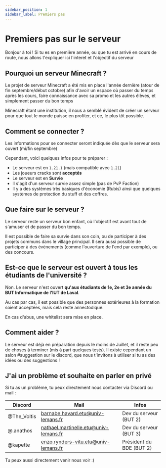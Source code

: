 ```yaml
---
sidebar_position: 1
sidebar_label: Premiers pas
---
```


# Premiers pas sur le serveur

Bonjour à toi !
Si tu es en première année, ou que tu est arrivé en cours de route, nous allons t'expliquer ici l'interet et l'objectif
du serveur

## Pourquoi un serveur Minecraft ?

Le projet de serveur Minecraft a été mis en place l'année dernière (atour de fin septembre/début octobre) afin d'avoir
un espace où passer du temps après les cours,
faire connaissance avec sa promo et les autres élèves, et simplement passer du bon temps

Minecraft étant une institution, il nous a semblé évident de créer un serveur pour que tout le monde puisse en profiter,
et ce, le plus tôt possible.

## Comment se connecter ?

Les informations pour se connecter seront indiquée dès que le serveur sera ouvert (mi/fin septembre)

Cependant, voici quelques infos pour te préparer :

- Le serveur est en `1.21.1` (mais compatible avec `1.21`)
- Les joueurs cracks sont **acceptés**
- Le serveur est en **Survie**
- Il s'agit d'un serveur survie assez simple (pas de PvP Faction)
- Il y a des systèmes très basiques d'économie (Rubis) ainsi que quelques systèmes de protection du stuff et des
  coffres.

## Que faire sur le serveur ?

Le serveur reste un serveur bon enfant, où l'objectif est avant tout de s'amuser et de passer du bon temps.

Il est possible de faire sa survie dans son coin, ou de participer à des projets communs dans le village principal.
Il sera aussi possible de participer à des évènements (comme l'ouverture de l'end par exemple), ou des concours.

## Est-ce que le serveur est ouvert à tous les étudiants de l'université ?
Non. Le serveur n'est ouvert **qu'aux étudiants de 1e, 2e et 3e année du BUT Informatique de l'IUT de Laval**.

Au cas par cas, il est possible que des personnes extérieures à la formation soient acceptées, mais cela reste annectodique.

En cas d'abus, une whitelist sera mise en place.

## Comment aider ?

Le serveur est déjà en préparation depuis le moins de Juillet, et il reste peu de choses à terminer (mis à part quelques
tests).
Il existe cependant un salon #suggestion sur le discord, que nous t'invitons à utiliser si tu as des idées ou des
suggestions !

## J'ai un problème et souhaite en parler en privé

Si tu as un problème, tu peux directement nous contacter via Discord ou mail :

| Discord     | Mail                                  | Infos                    |
|-------------|---------------------------------------|--------------------------|
| @The_Voltis | barnabe.havard.etu@univ-lemans.fr     | Dev du serveur (BUT 2)   |
| @.anathos   | nathael.martinelle.etu@univ-lemans.fr | Dev du serveur (BUT 3)   |
| @kapette    | enzo.rynders-vitu.etu@univ-lemans.fr  | Président du BDE (BUT 2) |


Tu peux aussi directement venir nous voir :)